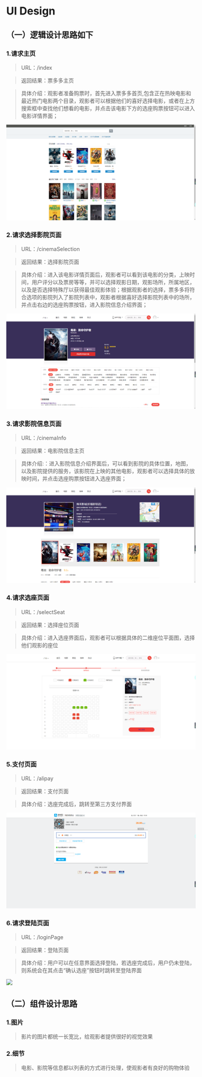 UI Design
=========

（一）逻辑设计思路如下
----------------------

### 1.请求主页

>   URL：/index

>   返回结果：票多多主页

>   具体介绍：观影者准备购票时，首先进入票多多首页,包含正在热映电影和最近热门电影两个目录，观影者可以根据他们的喜好选择电影，或者在上方搜索框中查找他们想看的电影，并点击该电影下方的选座购票按钮可以进入电影详情界面；

![](https://github.com/MovieBookingMall/Dashboard/blob/master/images/01-1.png)

### 2.请求选择影院页面

>   URL：/cinemaSelection

>   返回结果：选择影院页面

>   具体介绍：进入该电影详情页面后，观影者可以看到该电影的分类，上映时间，用户评分以及票房等等，并可以选择观影日期，观影场所，所属地区，以及是否选择特殊厅以获得最佳观影体验；根据观影者的选择，票多多将符合选项的影院列入了影院列表中，观影者根据喜好选择影院列表中的场所，并点击右边的选座购票按钮，进入影院信息介绍界面；

![](https://github.com/MovieBookingMall/Dashboard/blob/master/images/01-2.png)

### 3.请求影院信息页面

>   URL：/cinemaInfo

>   返回结果：电影院信息主页

>   具体介绍:：进入影院信息介绍界面后，可以看到影院的具体位置，地图，以及影院提供的服务，该影院在上映的其他电影，观影者可以选择具体的放映时间，并点击选座购票按钮进入选座界面；

![](https://github.com/MovieBookingMall/Dashboard/blob/master/images/01-3.png)

### 4.请求选座页面

>   URL：/selectSeat

>   返回结果：选择座位页面

>   具体介绍：进入选座界面后，观影者可以根据具体的二维座位平面图，选择他们观影的座位

![](https://github.com/MovieBookingMall/Dashboard/blob/master/images/01-4.png)

### 5.支付页面

>   URL：/alipay

>   返回结果：支付页面

>   具体介绍：选座完成后，跳转至第三方支付界面

![](https://github.com/MovieBookingMall/Dashboard/blob/master/images/01-5.png)

### 6.请求登陆页面

>   URL：/loginPage

>   返回结果：登陆页面

>   具体介绍：用户可以在任意界面选择登陆，若选座完成后，用户仍未登陆，则系统会在其点击“确认选座”按钮时跳转至登陆界面

![](https://github.com/MovieBookingMall/Dashboard/blob/master/images/01-login.png)

（二）组件设计思路
------------------

### 1.图片

>   影片的图片都统一长宽比，给观影者提供很好的视觉效果

### 2.细节

>   电影、影院等信息都以列表的方式进行处理，使观影者有良好的购物体验
